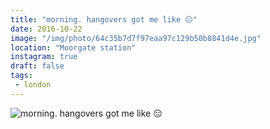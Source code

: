 ```yaml
---
title: "morning. hangovers got me like 😑"
date: 2016-10-22
image: "/img/photo/64c35b7d7f97eaa97c129b50b8841d4e.jpg"
location: "Moorgate station"
instagram: true
draft: false
tags:
 - london
---
```


![morning. hangovers got me like 😑](/img/photo/64c35b7d7f97eaa97c129b50b8841d4e.jpg)
